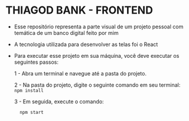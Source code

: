 # THIAGOD BANK - FRONTEND

- Esse repositório representa a parte visual de um projeto pessoal com temática de um banco digital feito por mim

- A tecnologia utilizada para desenvolver as telas foi o React

- Para executar esse projeto em sua máquina, você deve executar os seguintes passos: 
  
  1 -  Abra um terminal e navegue até a pasta do projeto.
  
  2 - Na pasta do projeto, digite o seguinte comando em seu terminal: <br/> 
      ```
        npm install 
      ```
      <br/>
      
  3 - Em seguida, execute o comando: 
    ```
      npm start
    ```
